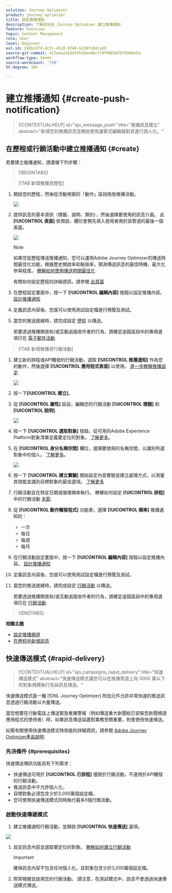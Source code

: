 ```yaml
---
solution: Journey Optimizer
product: journey optimizer
title: 設定推播通知
description: 了解如何在 Journey Optimizer 建立推播通知
feature: Overview
topic: Content Management
role: User
level: Beginner
exl-id: 2ebbcd7d-dcfc-4528-974d-6230fc0dca3d
source-git-commit: 417eea2a52d4fb38ae96cf74f90658f87694be5a
workflow-type: tm+mt
source-wordcount: '719'
ht-degree: 16%

---
```


# 建立推播通知 {#create-push-notification}

>[!CONTEXTUALHELP]
>id="ajo_message_push"
>title="推播訊息建立"
>abstract="新增您的推播訊息並開始使用運算式編輯器對其進行個人化。"

## 在歷程或行銷活動中建立推播通知 {#create}

若要建立推播通知，請遵循下列步驟：

>[!BEGINTABS]

>[!TAB 新增推播至歷程]

1. 開啟您的歷程，然後從浮動視窗的「動作」區段拖放推播活動。

   ![](assets/push_create_1.png)

1. 提供訊息的基本資訊（標籤、說明、類別），然後選擇要使用的訊息介面。 此 **[!UICONTROL 表面]** 依預設，欄位會預先填入使用者用於該管道的最後一個表面。

   ![](assets/push_create_2.png)

   >[!NOTE]
   >
   >如果您從歷程傳送推播通知，您可以運用Adobe Journey Optimizer的傳送時間最佳化功能，根據歷史開啟率和點按率，預測傳送訊息的最佳時機，最大化參與程度。 [瞭解如何使用傳送時間最佳化](../building-journeys/journeys-message.md#send-time-optimization)

   有關如何設定歷程的詳細資訊，請參閱 [此頁面](../building-journeys/journey-gs.md)

1. 在歷程設定畫面中，按一下 **[!UICONTROL 編輯內容]** 按鈕以設定推播內容。 [設計推播通知](design-push.md)

1. 定義訊息內容後，您就可以使用測試設定檔進行預覽及測試。 

1. 當您的推送就緒時，請完成設定 [歷程](../building-journeys/journey-gs.md) 以傳送。

   若要透過推播開放和/或互動追蹤收件者的行為，請確定追蹤區段中的專用選項已在 [電子郵件活動](../building-journeys/journeys-message.md).

>[!TAB 新增推播至行銷活動]

1. 建立新的排程或API觸發的行銷活動，選取 **[!UICONTROL 推播通知]** 作為您的動作，然後選擇 **[!UICONTROL 應用程式表面]** 以使用。 [進一步瞭解推播設定](push-configuration.md).

   ![](assets/push_create_3.png)

1. 按一下&#x200B;**[!UICONTROL 建立]**。

1. 從 **[!UICONTROL 屬性]** 區段，編輯您的行銷活動 **[!UICONTROL 標題]** 和 **[!UICONTROL 說明]**.

   ![](assets/push_create_4.png)

1. 按一下 **[!UICONTROL 選取對象]** 按鈕，從可用的Adobe Experience Platform對象清單定義要定位的對象。 [了解更多](../audience/about-audiences.md)。

1. 在 **[!UICONTROL 身分名稱空間]** 欄位，選擇要使用的名稱空間，以識別所選對象中的個人。 [了解更多](../event/about-creating.md#select-the-namespace)。

   ![](assets/push_create_5.png)

1. 按一下 **[!UICONTROL 建立實驗]** 開始設定內容實驗並建立處理方式，以測量其效能並識別目標對象的最佳選項。 [了解更多](../campaigns/content-experiment.md)

1. 行銷活動旨在特定日期或循環頻率執行。 瞭解如何設定 **[!UICONTROL 排程]** 中的行銷活動 [本節](../campaigns/create-campaign.md#schedule).

1. 從 **[!UICONTROL 動作觸發程式]** 功能表，選擇 **[!UICONTROL 頻率]** 推播通知的：

   * 一次
   * 每日
   * 每週
   * 每月

1. 在行銷活動設定畫面中，按一下 **[!UICONTROL 編輯內容]** 按鈕以設定推播內容。 [設計推播通知](design-push.md)

1. 定義訊息內容後，您就可以使用測試設定檔進行預覽及測試。 

1. 當您的推送就緒時，請完成設定 [行銷活動](../campaigns/create-campaign.md) 以傳送。

   若要透過推播開放和/或互動追蹤收件者的行為，請確定追蹤區段中的專用選項已在 [行銷活動](../campaigns/create-campaign.md).

>[!ENDTABS]

**相關主題**

* [設定推播頻道](push-gs.md)
* [在歷程中新增訊息](../building-journeys/journeys-message.md)

## 快速傳送模式 {#rapid-delivery}

>[!CONTEXTUALHELP]
>id="ajo_campaigns_rapid_delivery"
>title="快速傳送模式"
>abstract="快速傳送模式讓您可以在推播管道上向 3000 萬以下的對象規模執行告訴訊息傳送。"

快速傳送模式是一種 [!DNL Journey Optimizer] 附加元件允許非常快速的推送訊息透過行銷活動以大量傳送。

當您想要在行動電話上傳送緊急推播警報（例如傳送重大新聞給已安裝您新聞頻道應用程式的使用者）時，如果訊息傳送延遲對業務至關重要，則會使用快速傳送。

如需有關使用快速傳送模式時效能的詳細資訊，請參閱 [Adobe Journey Optimizer產品說明](https://helpx.adobe.com/tw/legal/product-descriptions/adobe-journey-optimizer.html).

### 先決條件 {#prerequisites}

快速傳送傳訊功能具有下列需求：

* 快速傳送可用於 **[!UICONTROL 已排程]** 僅限於行銷活動，不適用於API觸發的行銷活動。
* 推送訊息中不允許個人化，
* 目標對象必須包含少於3,000萬個設定檔，
* 您可使用快速傳送模式同時執行最多5個行銷活動。

### 啟動快速傳遞模式

1. 建立推播通知行銷活動，並開啟 **[!UICONTROL 快速傳送]** 選項。

![](assets/create-campaign-burst.png)

1. 設定訊息內容並選取要定位的對象。 [瞭解如何建立行銷活動](#create)

   >[!IMPORTANT]
   >
   >確保訊息內容不包含任何個人化，且對象包含少於3,000萬個設定檔。

1. 照常檢閱並啟用您的行銷活動。 請注意，在測試模式中，訊息不會透過快速傳送模式傳送。